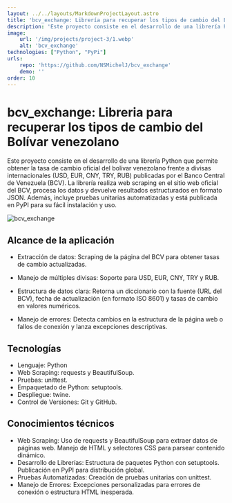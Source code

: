 ```yaml
---
layout: ../../layouts/MarkdownProjectLayout.astro
title: 'bcv_exchange: Librería para recuperar los tipos de cambio del Bolívar venezolano'
description: 'Este proyecto consiste en el desarrollo de una librería Python que permite obtener la tasa de cambio oficial del bolívar venezolano frente a divisas internacionales (USD, EUR, CNY, TRY, RUB) publicadas por el Banco Central de Venezuela (BCV).'
image:
    url: '/img/projects/project-3/1.webp'
    alt: 'bcv_exchange'
technologies: ["Python", "PyPi"]
urls:
    repo: 'https://github.com/NSMichelJ/bcv_exchange'
    demo: ''
order: 10
---
```


# bcv_exchange: Libreria para recuperar los tipos de cambio del Bolívar venezolano

Este proyecto consiste en el desarrollo de una librería Python que permite obtener la tasa de cambio oficial del bolívar venezolano frente a divisas internacionales (USD, EUR, CNY, TRY, RUB) publicadas por el Banco Central de Venezuela (BCV). La librería realiza web scraping en el sitio web oficial del BCV, procesa los datos y devuelve resultados estructurados en formato JSON. Además, incluye pruebas unitarias automatizadas y está publicada en PyPI para su fácil instalación y uso.

![bcv_exchange](/img/projects/project-3/2.webp)

## Alcance de la aplicación

* Extracción de datos: Scraping de la página del BCV para obtener tasas de cambio actualizadas.

* Manejo de múltiples divisas: Soporte para USD, EUR, CNY, TRY y RUB.

* Estructura de datos clara: Retorna un diccionario con la fuente (URL del BCV), fecha de actualización (en formato ISO 8601) y tasas de cambio en valores numéricos.

* Manejo de errores: Detecta cambios en la estructura de la página web o fallos de conexión y lanza excepciones descriptivas.

## Tecnologías

- Lenguaje: Python
- Web Scraping: requests y BeautifulSoup.
- Pruebas: unittest.
- Empaquetado de Python: setuptools.
- Despliegue: twine.
- Control de Versiones: Git y GitHub.

## Conocimientos técnicos

- Web Scraping: Uso de requests y BeautifulSoup para extraer datos de páginas web. Manejo de HTML y selectores CSS para parsear contenido dinámico.
- Desarrollo de Librerías: Estructura de paquetes Python con setuptools. Publicación en PyPI para distribución global.
- Pruebas Automatizadas: Creación de pruebas unitarias con unittest.
- Manejo de Errores: Excepciones personalizadas para errores de conexión o estructura HTML inesperada.
